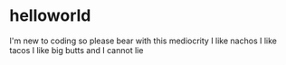 # helloworld
I'm new to coding so please bear with this mediocrity
I like nachos 
I like tacos 
I like big butts and I cannot lie
